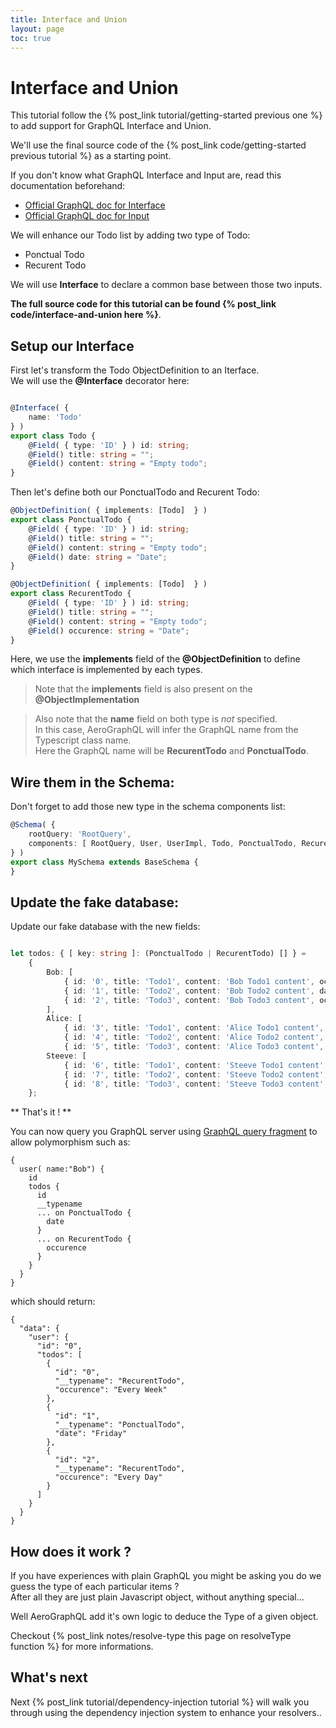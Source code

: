 ```yaml
---
title: Interface and Union
layout: page
toc: true
---
```


# Interface and Union

This tutorial follow the {% post_link tutorial/getting-started previous one %} to add support for GraphQL Interface and Union.

We'll use the final source code of the {% post_link code/getting-started previous tutorial %} as a starting point.

If you don't know what GraphQL Interface and Input are, read this documentation beforehand:  
* [Official GraphQL doc for Interface](http://graphql.org/learn/schema/#interfaces)
* [Official GraphQL doc for Input](http://graphql.org/learn/schema/#input-types)

We will enhance our Todo list by adding two type of Todo:
* Ponctual Todo
* Recurent Todo

We will use **Interface** to declare a common base between those two inputs.

**The full source code for this tutorial can be found {% post_link code/interface-and-union here %}**.

## Setup our Interface

First let's transform the Todo ObjectDefinition to an Iterface.  
We will use the **@Interface** decorator here:

```typescript

@Interface( {
    name: 'Todo'
} )
export class Todo {
    @Field( { type: 'ID' } ) id: string;
    @Field() title: string = "";
    @Field() content: string = "Empty todo";
}
```

Then let's define both our PonctualTodo and Recurent Todo:

```typescript
@ObjectDefinition( { implements: [Todo]  } )
export class PonctualTodo {
    @Field( { type: 'ID' } ) id: string;
    @Field() title: string = "";
    @Field() content: string = "Empty todo";
    @Field() date: string = "Date";
}

@ObjectDefinition( { implements: [Todo]  } )
export class RecurentTodo {
    @Field( { type: 'ID' } ) id: string;
    @Field() title: string = "";
    @Field() content: string = "Empty todo";
    @Field() occurence: string = "Date";
}
```

Here, we use the **implements** field of the **@ObjectDefinition** to define which interface is implemented by each types.

> Note that the **implements** field is also present on the **@ObjectImplementation**

> Also note that the **name** field on both type is *not* specified.  
In this case, AeroGraphQL will infer the GraphQL name from the Typescript class name.  
Here the GraphQL name will be **RecurentTodo** and **PonctualTodo**.

## Wire them in the Schema:

Don't forget to add those new type in the schema components list:

```typescript
@Schema( {
    rootQuery: 'RootQuery',
    components: [ RootQuery, User, UserImpl, Todo, PonctualTodo, RecurentTodo ]
} )
export class MySchema extends BaseSchema {
}

```

## Update the fake database:

Update our fake database with the new fields:

```typescript

let todos: { [ key: string ]: (PonctualTodo | RecurentTodo) [] } =
    {
        Bob: [
            { id: '0', title: 'Todo1', content: 'Bob Todo1 content', occurence: 'Every Week' },
            { id: '1', title: 'Todo2', content: 'Bob Todo2 content', date: 'Friday'  },
            { id: '2', title: 'Todo3', content: 'Bob Todo3 content', occurence: 'Every Day'  }
        ],
        Alice: [
            { id: '3', title: 'Todo1', content: 'Alice Todo1 content', date: 'Mondy'  },
            { id: '4', title: 'Todo2', content: 'Alice Todo2 content', date: 'Saturday'  },
            { id: '5', title: 'Todo3', content: 'Alice Todo3 content', occurence: 'Every Week'  } ],
        Steeve: [
            { id: '6', title: 'Todo1', content: 'Steeve Todo1 content', occurence: 'Every Month'  },
            { id: '7', title: 'Todo2', content: 'Steeve Todo2 content', date: 'Tuesday'  },
            { id: '8', title: 'Todo3', content: 'Steeve Todo3 content', occurence: 'Every Day'  } ]
    };
```

** That's it ! ** 

You can now query you GraphQL server using [GraphQL query fragment](http://graphql.org/learn/queries/#fragments) to allow polymorphism such as:

```
{
  user( name:"Bob") {
    id
    todos {
      id
      __typename
      ... on PonctualTodo {
        date
      }
      ... on RecurentTodo {
        occurence
      }
    }
  }
}
```

which should return:

```
{
  "data": {
    "user": {
      "id": "0",
      "todos": [
        {
          "id": "0",
          "__typename": "RecurentTodo",
          "occurence": "Every Week"
        },
        {
          "id": "1",
          "__typename": "PonctualTodo",
          "date": "Friday"
        },
        {
          "id": "2",
          "__typename": "RecurentTodo",
          "occurence": "Every Day"
        }
      ]
    }
  }
}
```

## How does it work ?

If you have experiences with plain GraphQL you might be asking you do we guess the type of each particular items ?  
After all they are just plain Javascript object, without anything special...

Well AeroGraphQL add it's own logic to deduce the Type of a given object.

Checkout {% post_link notes/resolve-type this page on resolveType function %} for more informations.

## What's next

Next {% post_link tutorial/dependency-injection tutorial %} will walk you through using the dependency injection system to enhance your resolvers..
